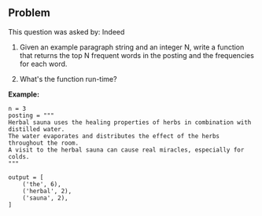 ## Problem

This question was asked by: Indeed

1. Given an example paragraph string and an integer N, write a function that returns the top N frequent words in the posting and the frequencies for each word.

2. What's the function run-time?

**Example:**

```
n = 3
posting = """
Herbal sauna uses the healing properties of herbs in combination with distilled water.
The water evaporates and distributes the effect of the herbs throughout the room.
A visit to the herbal sauna can cause real miracles, especially for colds.
"""

output = [
    ('the', 6),
    ('herbal', 2),
    ('sauna', 2),
]
```

<!-- ## Solution

1. Given we have a string that we need to split into word and then return some ranking of the top frequencies, we know implicitly that we'll have to store each individual word and the count in order to track word frequency rank.

This then sounds like a key value pair problem which means we should use a dictionary as a hashmap to track counts associated with each unique word. If we loop through each word in the paragrah, save each word as a key, and then increment the count for each word as it shows up, we end up with a dictionary with words as the keys and the frequencies as the values.

```
for word in words:
    # if the word exists,
    if word in hashmap.keys():
        # add to the count
        hashmap[word] += 1
    # if it doesn't exist, create the key value pair
    else:
        hashmap[word] = 1
```

Once all values are in the dictionary, we can sort it with a lambda function and return the top n values.

```
def topN(posting, n):
    words = posting.lower().split()
    hashmap = {}
    # iterate through all of the words in the paragraph
    for word in words:
        if word in hashmap.keys():
            hashmap[word] += 1
        else:
            hashmap[word] = 1
    # sort hashmap for top n values
    values = sorted(hashmap.items(), key=lambda x: x[1], reverse=True)
    return values[:n]
```

2. The run-time will be based on two parts, the writing time and retrieval time. Going through each word and storing it in the hashmap can be done in O(n) time where n is equal to the length of the posting.

Retrieval however is the sort and return of the top N values. The fastest the sort can be done is in O(nlogn) time. So the run-time will be equivalent to O(nlogn). -->
